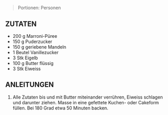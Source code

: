 #

> Portionen:  Personen

## ZUTATEN

* 200 g Marroni-Püree
* 150 g Puderzucker
* 150 g geriebene Mandeln
* 1 Beutel Vanillezucker
* 3 Stk Eigelb
* 100 g Butter flüssig
* 3 Stk Eiweiss

## ANLEITUNGEN

1. Alle Zutaten bis und mit Butter miteinander verrühren, Eiweiss schlagen und darunter ziehen. Masse in eine gefettete Kuchen- oder Cakeform füllen. Bei 180 Grad etwa 50 Minuten backen.
